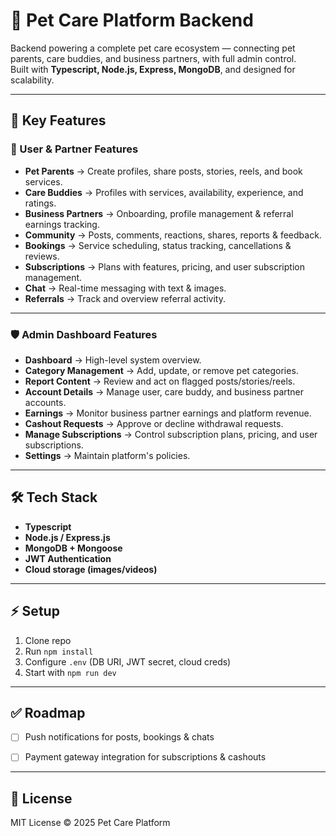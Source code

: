 # 🐾 Pet Care Platform Backend

Backend powering a complete pet care ecosystem — connecting pet parents, care buddies, and business partners, with full admin control.  
Built with **Typescript, Node.js, Express, MongoDB**, and designed for scalability.

---

## 🌟 Key Features

### 👤 User & Partner Features
- **Pet Parents** → Create profiles, share posts, stories, reels, and book services.  
- **Care Buddies** → Profiles with services, availability, experience, and ratings.  
- **Business Partners** → Onboarding, profile management & referral earnings tracking.  
- **Community** → Posts, comments, reactions, shares, reports & feedback.  
- **Bookings** → Service scheduling, status tracking, cancellations & reviews.  
- **Subscriptions** → Plans with features, pricing, and user subscription management.  
- **Chat** → Real-time messaging with text & images.  
- **Referrals** → Track and overview referral activity.  

---

### 🛡️ Admin Dashboard Features
- **Dashboard** → High-level system overview.  
- **Category Management** → Add, update, or remove pet categories.  
- **Report Content** → Review and act on flagged posts/stories/reels.  
- **Account Details** → Manage user, care buddy, and business partner accounts.  
- **Earnings** → Monitor business partner earnings and platform revenue.  
- **Cashout Requests** → Approve or decline withdrawal requests.  
- **Manage Subscriptions** → Control subscription plans, pricing, and user subscriptions.
- **Settings** → Maintain platform's policies.  

---

## 🛠️ Tech Stack
- **Typescript**
- **Node.js / Express.js**
- **MongoDB + Mongoose**
- **JWT Authentication**
- **Cloud storage (images/videos)**

---

## ⚡ Setup
1. Clone repo  
2. Run `npm install`  
3. Configure `.env` (DB URI, JWT secret, cloud creds)  
4. Start with `npm run dev`  

---

## ✅ Roadmap
- [ ] Push notifications for posts, bookings & chats  
- [ ] Payment gateway integration for subscriptions & cashouts  


---

## 📄 License
MIT License © 2025 Pet Care Platform
